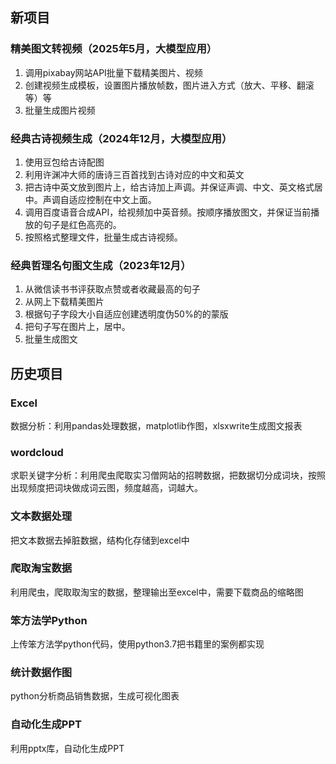 ## 新项目
### 精美图文转视频（2025年5月，大模型应用）
1. 调用pixabay网站API批量下载精美图片、视频
2. 创建视频生成模板，设置图片播放帧数，图片进入方式（放大、平移、翻滚等）等
3. 批量生成图片视频
### 经典古诗视频生成（2024年12月，大模型应用）
1. 使用豆包给古诗配图
2. 利用许渊冲大师的唐诗三百首找到古诗对应的中文和英文
3. 把古诗中英文放到图片上，给古诗加上声调。并保证声调、中文、英文格式居中。声调自适应控制在中文上面。
4. 调用百度语音合成API，给视频加中英音频。按顺序播放图文，并保证当前播放的句子是红色高亮的。
5. 按照格式整理文件，批量生成古诗视频。
### 经典哲理名句图文生成（2023年12月）
1. 从微信读书书评获取点赞或者收藏最高的句子
2. 从网上下载精美图片
3. 根据句子字段大小自适应创建透明度伪50%的的蒙版
4. 把句子写在图片上，居中。
5. 批量生成图文

## 历史项目
### Excel
数据分析：利用pandas处理数据，matplotlib作图，xlsxwrite生成图文报表
### wordcloud
求职关键字分析：利用爬虫爬取实习僧网站的招聘数据，把数据切分成词块，按照出现频度把词块做成词云图，频度越高，词越大。
### 文本数据处理
把文本数据去掉脏数据，结构化存储到excel中
### 爬取淘宝数据
利用爬虫，爬取取淘宝的数据，整理输出至excel中，需要下载商品的缩略图
### 笨方法学Python
上传笨方法学python代码，使用python3.7把书籍里的案例都实现
### 统计数据作图
python分析商品销售数据，生成可视化图表
### 自动化生成PPT
利用pptx库，自动化生成PPT
